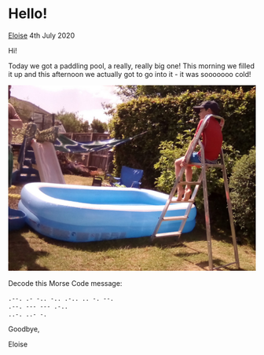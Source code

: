 # Hello!

[Eloise](/eloise) 4th July 2020

Hi!

Today we got a paddling pool, a really, really big one! This morning we filled it up and this afternoon we actually got to go into it - it was sooooooo cold!

![A paddling pool with Josiah as a lifeguard](/assets/josi-lifeguard.jpg)

Decode this Morse Code message:

```
.--. .- -.. -.. .-.. .. -. --.
.--. --- --- .-..
..-. ..- -.
```

Goodbye,

Eloise
